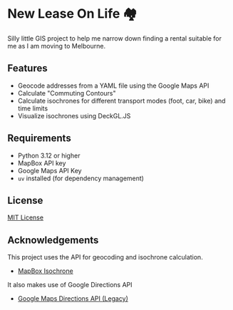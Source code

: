 # New Lease On Life 🏘️

Silly little GIS project to help me narrow down finding a rental suitable for me as I am moving to Melbourne.

## Features

- Geocode addresses from a YAML file using the Google Maps API
- Calculate "Commuting Contours"
- Calculate isochrones for different transport modes (foot, car, bike) and time limits
- Visualize isochrones using DeckGL.JS

## Requirements

- Python 3.12 or higher
- MapBox API key
- Google Maps API Key
- `uv` installed (for dependency management)

## License

[MIT License](LICENSE)

## Acknowledgements

This project uses the API for geocoding and isochrone calculation.

- [MapBox Isochrone](https://docs.mapbox.com/api/navigation/isochrone/)

It also makes use of Google Directions API

- [Google Maps Directions API (Legacy)](https://developers.google.com/maps/documentation/directions)


